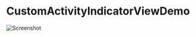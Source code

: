 CustomActivityIndicatorViewDemo
============

<img src="https://github.com/joshgrenon/CustomActivityIndicatorView/raw/master/screenshot.png" alt="Screenshot" />